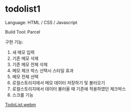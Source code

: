 # todolist1

Language: HTML / CSS / Javascript

Build Tool: Parcel

구현 기능: 
  1. 새 메모 입력
  2. 기존 메모 삭제
  3. 기존 메모 전체 삭제
  4. 메모 체크 박스 선택시 스타일 효과
  5. 메모 전체 선택
  6. 로컬스토리지에서 메모 데이터 저장하기 및 불러오기
  7. 로컬스토리지에서 데이터 불러올 때 기존에 적용하였던 체크박스 
  8. 스크롤 기능

[TodoList.webm](https://user-images.githubusercontent.com/98410418/196397718-b63f0ddd-70e0-4405-a287-57c4ed6c8680.webm)
